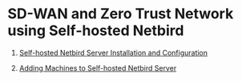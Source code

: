 # SD-WAN and Zero Trust Network using Self-hosted Netbird

1. [Self-hosted Netbird Server Installation and Configuration](https://code.cloud-connect.asia/researchproject/networking/netbird/-/blob/master/Self-hosted%20Netbird%20Server%20Installation%20and%20Configuration.md)

2. [Adding Machines to Self-hosted Netbird Server](https://code.cloud-connect.asia/researchproject/networking/netbird/-/blob/master/Adding%20Machines%20to%20Self-hosted%20Netbird%20Server.md)

